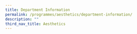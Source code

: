 ```yaml
---
title: Department Information
permalink: /programmes/aesthetics/department-information/
description: ""
third_nav_title: Aesthetics
---
```

